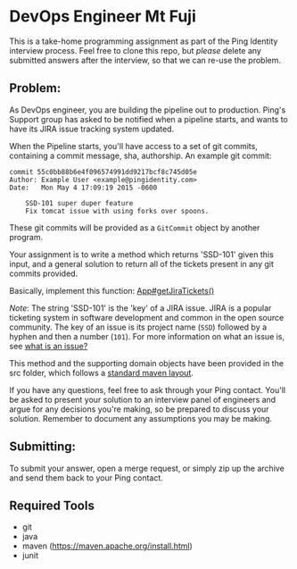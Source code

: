 
# DevOps Engineer Mt Fuji

This is a take-home programming assignment as part of the Ping Identity interview
process. Feel free to clone this repo, but _please_ delete any submitted answers after the interview, so that we can re-use the problem.

## Problem:

As DevOps engineer, you are building the pipeline out to production. Ping's
Support group has asked to be notified when a pipeline starts, and wants to
have its JIRA issue tracking system updated.

When the Pipeline starts, you'll have access to a set of git commits,
containing a commit message, sha, authorship. An example git commit:

```
commit 55c0bb88b6e4f096574991dd9217bcf8c745d05e
Author: Example User <example@pingidentity.com>
Date:   Mon May 4 17:09:19 2015 -0600

    SSD-101 super duper feature
    Fix tomcat issue with using forks over spoons.
```

These git commits will be provided as a `GitCommit` object by another program.

Your assignment is to write a method which returns 'SSD-101' given this input, and a general solution to return all of the tickets present in any git commits provided.

Basically, implement this function: [App#getJiraTickets()](https://github.com/dalvizu/devops-fuji/blob/master/src/main/java/com/pingidentity/App.java#L15)

_Note_: The string 'SSD-101' is the 'key' of a JIRA issue. JIRA is a popular ticketing system in software development and common in the open source community. The key of an issue is its project name (`SSD`) followed by a hyphen and then a number (`101`). For more information on what an issue is, see [what is an issue?](https://confluence.atlassian.com/jira064/what-is-an-issue-720416138.html)

This method and the supporting domain objects have been provided in the src folder, which follows a [standard maven layout](https://maven.apache.org/guides/introduction/introduction-to-the-standard-directory-layout.html).

If you have any questions, feel free to ask through your Ping contact. You'll be asked to present your solution to an interview panel of engineers and argue for any decisions you're making, so be prepared to discuss your solution. Remember to document any assumptions you may be making.

## Submitting:

To submit your answer, open a merge request, or simply zip up the archive and send them back to your Ping contact.

## Required Tools
* git
* java
* maven (https://maven.apache.org/install.html)
* junit
